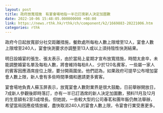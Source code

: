 ```yaml
---
layout: post
title: 政府放寬措施　有宴會場地指一半已訂席新人決定加圍數
date: 2022-10-06 15:48:05.000000000 +08:00
link: https://news.rthk.hk/rthk/ch/component/k2/1669883-20221006.htm
categories: rthk
---
```


政府今日起放寬部分社交距離措施，餐飲處所每枱人數上限增至12人，宴會人數上限增至240人，宴會快測要求亦調整至13人或以上須持陰性快測結果。

明日設婚宴的張生、張太表示，由於當局上星期才宣布放寬措施，時間太倉卒，未能調整婚宴名單及每枱人數，將會維持每枱8人、少於120名賓客，一些屬一家人的賓客因應酒席座位上限，要分開兩圍坐。他們認為，如果政府可提早公布增加宴會人數上限，新人會有多些時間準備和邀請更多賓客。

宴會場地負責人蘇玉屏表示，放寬宴會人數對業界是很大鼓勵，日前舉辦開放日，7成新人參觀後即時落訂，亦有一半已訂酒席的新人決定加圍數，預料11月及12月的生意額有2至3成增長。但她說，一些較大型的公司春茗和團年飯仍無法舉辦，希望當局因應疫情放緩，盡快取消240人的宴會人數上限，令宴會行業受惠更多。
